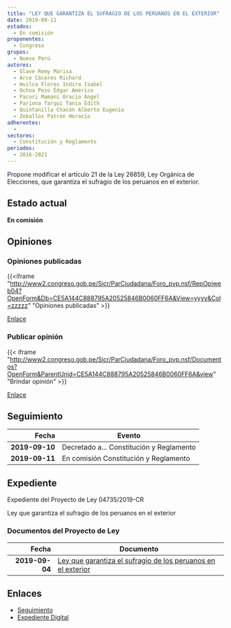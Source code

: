 ```yaml
---
title: "LEY QUE GARANTIZA EL SUFRAGIO DE LOS PERUANOS EN EL EXTERIOR"
date: 2019-09-11
estados: 
  - En comisión
proponentes: 
  - Congreso
grupos: 
  - Nuevo Perú
autores: 
  - Glave Remy Marisa
  - Arce Cáceres Richard
  - Huilca Flores Indira Isabel
  - Ochoa Pezo Édgar Américo
  - Pacori Mamani Oracio Ángel
  - Pariona Tarqui Tania Edith
  - Quintanilla Chacón Alberto Eugenio
  - Zeballos Patrón Horacio
adherentes: 
  - 
sectores: 
  - Constitución y Reglamento
periodos: 
  - 2016-2021
---
```


Propone modificar el artículo 21 de la Ley 26859, Ley Orgánica de Elecciones, que garantiza el sufragio de los peruanos en el exterior.


## Estado actual

**En comisión**

## Opiniones

### Opiniones publicadas

{{<iframe "http://www2.congreso.gob.pe/Sicr/ParCiudadana/Foro_pvp.nsf/RepOpiweb04?OpenForm&Db=CE5A144C888795A20525846B0060FF6A&View=yyyy&Col=zzzzz" "Opiniones publicadas" >}}

[Enlace](http://www2.congreso.gob.pe/Sicr/ParCiudadana/Foro_pvp.nsf/RepOpiweb04?OpenForm&Db=CE5A144C888795A20525846B0060FF6A&View=yyyy&Col=zzzzz)
### Publicar opinión

{{< iframe "http://www2.congreso.gob.pe/Sicr/ParCiudadana/Foro_pvp.nsf/Documentos?OpenForm&ParentUnid=CE5A144C888795A20525846B0060FF6A&view" "Brindar opinión" >}}

[Enlace](http://www2.congreso.gob.pe/Sicr/ParCiudadana/Foro_pvp.nsf/Documentos?OpenForm&ParentUnid=CE5A144C888795A20525846B0060FF6A&view)

## Seguimiento

| Fecha | Evento |
|------:|--------|
| **2019-09-10** | Decretado a... Constitución y Reglamento|
| **2019-09-11** | En comisión Constitución y Reglamento|


## Expediente

Expediente del Proyecto de Ley 04735/2019-CR

Ley que garantiza el sufragio de los peruanos en el exterior


### Documentos del Proyecto de Ley

| Fecha | Documento |
|------:|--------|
| **2019-09-04** | [Ley que garantiza el sufragio de los peruanos en el exterior](http://www.leyes.congreso.gob.pe/Documentos/2016_2021/Proyectos_de_Ley_y_de_Resoluciones_Legislativas/PL0473520190904..pdf) |

## Enlaces 

- [Seguimiento](http://www2.congreso.gob.pe/Sicr/TraDocEstProc/CLProLey2016.nsf/f7fff46988ca05b1052578e100829cc7/0d36c789b48379a10525846b007c7631?OpenDocument)
- [Expediente Digital](http://www2.congreso.gob.pe/Sicr/TraDocEstProc/CLProLey2016.nsf/f7fff46988ca05b1052578e100829cc7/0d36c789b48379a10525846b007c7631?OpenDocument&Click=05257FB7005EB655.eb71d0cf91d8294e05256cdf006b5706/$Body/0.1C6C)
